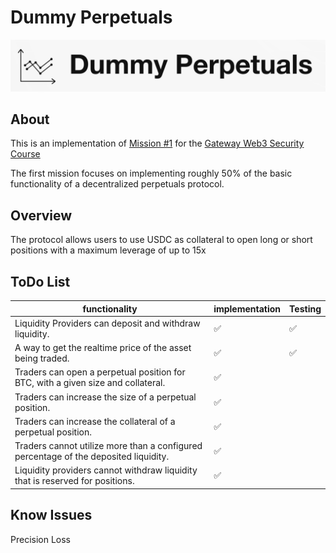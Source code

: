 # Dummy Perpetuals

![Dummy-Perpetuals](./images/Dummy-Perpetuals.jpg)

## About

This is an implementation of [Mission #1](https://guardianaudits.notion.site/Mission-1-Perpetuals-028ca44faa264d679d6789d5461cfb13) for the [Gateway Web3 Security Course](https://guardianaudits.notion.site/guardianaudits/Gateway-Free-Web3-Security-Course-574f4d819c144d7895cda6d61ba26503)

The first mission focuses on implementing roughly 50% of the basic functionality of a decentralized perpetuals protocol.

## Overview

The protocol allows users to use USDC as collateral to open long or short positions with a maximum leverage of up to 15x

## ToDo List

| functionality                                                | implementation | Testing |
| ------------------------------------------------------------ | -------------- | ------- |
| Liquidity Providers can deposit and withdraw liquidity.      | ✅              | ✅       |
| A way to get the realtime price of the asset being traded.   | ✅              | ✅       |
| Traders can open a perpetual position for BTC, with a given size and collateral. | ✅              |         |
| Traders can increase the size of a perpetual position.       | ✅              |         |
| Traders can increase the collateral of a perpetual position. | ✅              |         |
| Traders cannot utilize more than a configured percentage of the deposited liquidity. | ✅              |         |
| Liquidity providers cannot withdraw liquidity that is reserved for positions. | ✅              |         |

## Know Issues 
Precision Loss